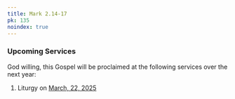 ```yaml
---
title: Mark 2.14-17
pk: 135
noindex: true
---
```


### Upcoming Services

God willing, this Gospel will be proclaimed at the following services over the next year:


1. Liturgy on [March, 22, 2025](https://orthocal.info/readings/gregorian/2025/03/22/)
